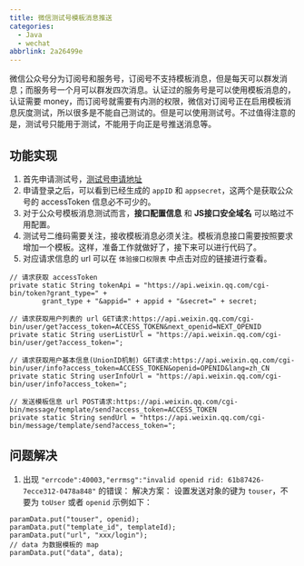 ```yaml
---
title: 微信测试号模板消息推送
categories:
  - Java
  - wechat
abbrlink: 2a26499e
---
```


微信公众号分为订阅号和服务号，订阅号不支持模板消息，但是每天可以群发消息；而服务号一个月可以群发四次消息。认证过的服务号是可以使用模板消息的，认证需要 money，而订阅号就需要有内测的权限，微信对订阅号正在启用模板消息灰度测试，所以很多是不能自己测试的。但是可以使用测试号。不过值得注意的是，测试号只能用于测试，不能用于向正是号推送消息等。

<!-- more -->

<!-- @import "[TOC]" {cmd="toc" depthFrom=2 depthTo=6 orderedList=true} -->

## 功能实现

1. 首先申请测试号，[测试号申请地址](https://mp.weixin.qq.com/debug/cgi-bin/sandboxinfo?action=showinfo&t=sandbox/index)
2. 申请登录之后，可以看到已经生成的 `appID` 和 `appsecret`，这两个是获取公众号的 accessToken 信息必不可少的。
3. 对于公众号模板消息测试而言，**接口配置信息** 和 **JS接口安全域名** 可以略过不用配置。
4. 测试号二维码需要关注，接收模板消息必须关注。模板消息接口需要按照要求增加一个模板。这样，准备工作就做好了，接下来可以进行代码了。
5. 对应请求信息的 url 可以在 `体验接口权限表` 中点击对应的链接进行查看。

```java{.line-numbers}
// 请求获取 accessToken
private static String tokenApi = "https://api.weixin.qq.com/cgi-bin/token?grant_type=" +
        grant_type + "&appid=" + appid + "&secret=" + secret;

// 请求获取用户列表的 url GET请求:https://api.weixin.qq.com/cgi-bin/user/get?access_token=ACCESS_TOKEN&next_openid=NEXT_OPENID
private static String userListUrl = "https://api.weixin.qq.com/cgi-bin/user/get?access_token=";

// 请求获取用户基本信息(UnionID机制) GET请求:https://api.weixin.qq.com/cgi-bin/user/info?access_token=ACCESS_TOKEN&openid=OPENID&lang=zh_CN
private static String userInfoUrl = "https://api.weixin.qq.com/cgi-bin/user/info?access_token=";

// 发送模板信息 url POST请求:https://api.weixin.qq.com/cgi-bin/message/template/send?access_token=ACCESS_TOKEN
private static String sendUrl = "https://api.weixin.qq.com/cgi-bin/message/template/send?access_token=";
```

## 问题解决

1. 出现 `"errcode":40003,"errmsg":"invalid openid rid: 61b87426-7ecce312-0478a848"` 的错误：
解决方案： 设置发送对象的键为 `touser`，不要为 `toUser` 或者 `openid`
示例如下：

```java{.line-numbers}
paramData.put("touser", openid);
paramData.put("template_id", templateId);
paramData.put("url", "xxx/login");
// data 为数据模板的 map
paramData.put("data", data);
```
